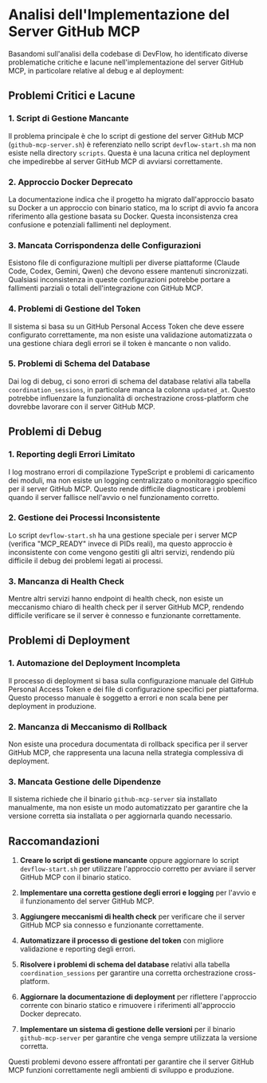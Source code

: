 # Analisi dell'Implementazione del Server GitHub MCP

Basandomi sull'analisi della codebase di DevFlow, ho identificato diverse problematiche critiche e lacune nell'implementazione del server GitHub MCP, in particolare relative al debug e al deployment:

## Problemi Critici e Lacune

### 1. **Script di Gestione Mancante**
Il problema principale è che lo script di gestione del server GitHub MCP (`github-mcp-server.sh`) è referenziato nello script `devflow-start.sh` ma non esiste nella directory `scripts`. Questa è una lacuna critica nel deployment che impedirebbe al server GitHub MCP di avviarsi correttamente.

### 2. **Approccio Docker Deprecato**
La documentazione indica che il progetto ha migrato dall'approccio basato su Docker a un approccio con binario statico, ma lo script di avvio fa ancora riferimento alla gestione basata su Docker. Questa inconsistenza crea confusione e potenziali fallimenti nel deployment.

### 3. **Mancata Corrispondenza delle Configurazioni**
Esistono file di configurazione multipli per diverse piattaforme (Claude Code, Codex, Gemini, Qwen) che devono essere mantenuti sincronizzati. Qualsiasi inconsistenza in queste configurazioni potrebbe portare a fallimenti parziali o totali dell'integrazione con GitHub MCP.

### 4. **Problemi di Gestione del Token**
Il sistema si basa su un GitHub Personal Access Token che deve essere configurato correttamente, ma non esiste una validazione automatizzata o una gestione chiara degli errori se il token è mancante o non valido.

### 5. **Problemi di Schema del Database**
Dai log di debug, ci sono errori di schema del database relativi alla tabella `coordination_sessions`, in particolare manca la colonna `updated_at`. Questo potrebbe influenzare la funzionalità di orchestrazione cross-platform che dovrebbe lavorare con il server GitHub MCP.

## Problemi di Debug

### 1. **Reporting degli Errori Limitato**
I log mostrano errori di compilazione TypeScript e problemi di caricamento dei moduli, ma non esiste un logging centralizzato o monitoraggio specifico per il server GitHub MCP. Questo rende difficile diagnosticare i problemi quando il server fallisce nell'avvio o nel funzionamento corretto.

### 2. **Gestione dei Processi Inconsistente**
Lo script `devflow-start.sh` ha una gestione speciale per i server MCP (verifica "MCP_READY" invece di PIDs reali), ma questo approccio è inconsistente con come vengono gestiti gli altri servizi, rendendo più difficile il debug dei problemi legati ai processi.

### 3. **Mancanza di Health Check**
Mentre altri servizi hanno endpoint di health check, non esiste un meccanismo chiaro di health check per il server GitHub MCP, rendendo difficile verificare se il server è connesso e funzionante correttamente.

## Problemi di Deployment

### 1. **Automazione del Deployment Incompleta**
Il processo di deployment si basa sulla configurazione manuale del GitHub Personal Access Token e dei file di configurazione specifici per piattaforma. Questo processo manuale è soggetto a errori e non scala bene per deployment in produzione.

### 2. **Mancanza di Meccanismo di Rollback**
Non esiste una procedura documentata di rollback specifica per il server GitHub MCP, che rappresenta una lacuna nella strategia complessiva di deployment.

### 3. **Mancata Gestione delle Dipendenze**
Il sistema richiede che il binario `github-mcp-server` sia installato manualmente, ma non esiste un modo automatizzato per garantire che la versione corretta sia installata o per aggiornarla quando necessario.

## Raccomandazioni

1. **Creare lo script di gestione mancante** oppure aggiornare lo script `devflow-start.sh` per utilizzare l'approccio corretto per avviare il server GitHub MCP con il binario statico.

2. **Implementare una corretta gestione degli errori e logging** per l'avvio e il funzionamento del server GitHub MCP.

3. **Aggiungere meccanismi di health check** per verificare che il server GitHub MCP sia connesso e funzionante correttamente.

4. **Automatizzare il processo di gestione del token** con migliore validazione e reporting degli errori.

5. **Risolvere i problemi di schema del database** relativi alla tabella `coordination_sessions` per garantire una corretta orchestrazione cross-platform.

6. **Aggiornare la documentazione di deployment** per riflettere l'approccio corrente con binario statico e rimuovere i riferimenti all'approccio Docker deprecato.

7. **Implementare un sistema di gestione delle versioni** per il binario `github-mcp-server` per garantire che venga sempre utilizzata la versione corretta.

Questi problemi devono essere affrontati per garantire che il server GitHub MCP funzioni correttamente negli ambienti di sviluppo e produzione.